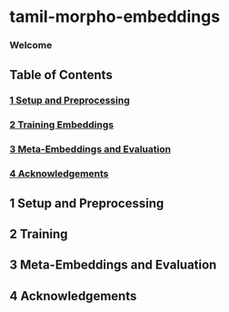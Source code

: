 # tamil-morpho-embeddings

### Welcome

## Table of Contents

### [1 Setup and Preprocessing](#preprocessing)
### [2 Training Embeddings](#training)
### [3 Meta-Embeddings and Evaluation](#eval)
### [4 Acknowledgements](#acknowledgements)

## <a name=preprocessing></a>1 Setup and Preprocessing

## <a name=training></a>2 Training

## <a name=eval></a>3 Meta-Embeddings and Evaluation

## <a name=acknowledgements></a>4 Acknowledgements
